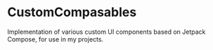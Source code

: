 # CustomCompasables
Implementation of various custom UI components based on Jetpack Compose, for use in my projects.
